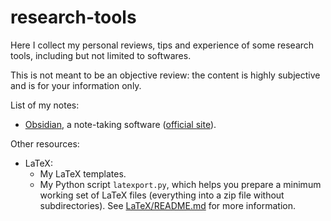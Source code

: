 # research-tools
Here I collect my personal reviews, tips and experience of some research tools, including but not limited to softwares. 

This is not meant to be an objective review: the content is highly subjective and is for your information only. 

List of my notes:
- [Obsidian](obsidian.md), a note-taking software ([official site](https://obsidian.md/)).

Other resources:
- LaTeX:
  - My LaTeX templates.
  - My Python script `latexport.py`, which helps you prepare a minimum working set of LaTeX files (everything into a zip file without subdirectories). See [LaTeX/README.md](LaTeX/README.md) for more information.
